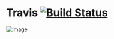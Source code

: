# Travis [![Build Status](https://travis-ci.org/JonathanDWood/Travis.svg?branch=master)](https://travis-ci.org/JonathanDWood/Travis)
![image](https://user-images.githubusercontent.com/20028526/37970819-6f7161be-31a2-11e8-8f23-6d36f8917dfd.png)
